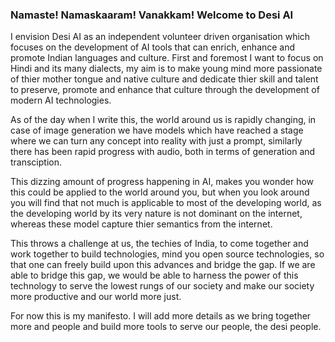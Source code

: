 ### Namaste! Namaskaaram! Vanakkam! Welcome to Desi AI

I envision Desi AI as an independent volunteer driven organisation which focuses on the development of AI tools that can enrich, enhance and promote Indian languages and culture. First and foremost I want to focus on Hindi and its many dialects, my aim is to make young mind more passionate of thier mother tongue and native culture and dedicate thier skill and talent to preserve, promote and enhance that culture through the development of modern AI technologies.

As of the day when I write this, the world around us is rapidly changing, in case of image generation we have models which have reached a stage where we can turn any concept into reality with just a prompt, similarly there has been rapid progress with audio, both in terms of generation and transciption.

This dizzing amount of progress happening in AI, makes you wonder how this could be applied to the world around you, but when you look around you will find that not much is applicable to most of the developing world, as the developing world by its very nature is not dominant on the internet, whereas these model capture thier semantics from the internet. 

This throws a challenge at us, the techies of India, to come together and work together to build technologies, mind you open source technologies, so that one can freely build upon this advances and bridge the gap. If we are able to bridge this gap, we would be able to harness the power of this technology to serve the lowest rungs of our society and make our society more productive and our world more just.

For now this is my manifesto. I will add more details as we bring together more and people and build more tools to serve our people, the desi people.